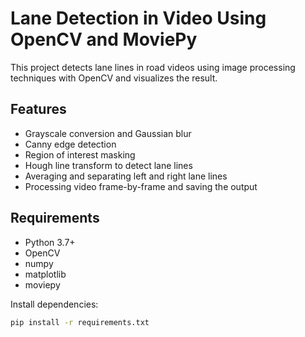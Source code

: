 # Lane Detection in Video Using OpenCV and MoviePy
This project detects lane lines in road videos using image processing techniques with OpenCV and visualizes the result.

## Features

- Grayscale conversion and Gaussian blur
- Canny edge detection
- Region of interest masking
- Hough line transform to detect lane lines
- Averaging and separating left and right lane lines
- Processing video frame-by-frame and saving the output

## Requirements

- Python 3.7+
- OpenCV
- numpy
- matplotlib
- moviepy

Install dependencies:

```bash
pip install -r requirements.txt
